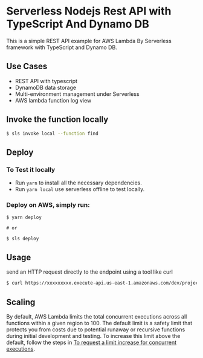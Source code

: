 # Serverless Nodejs Rest API with TypeScript And Dynamo DB

This is a simple REST API example for AWS Lambda By Serverless framework with TypeScript and Dynamo DB.

## Use Cases

* REST API with typescript
* DynamoDB data storage
* Multi-environment management under Serverless
* AWS lambda function log view

## Invoke the function locally

```bash
$ sls invoke local --function find
```

## Deploy

### To Test it locally

* Run ```yarn``` to install all the necessary dependencies.
* Run ```yarn local``` use serverless offline to test locally. 

### Deploy on AWS, simply run:

```
$ yarn deploy

# or

$ sls deploy
```

## Usage

send an HTTP request directly to the endpoint using a tool like curl

```sh
$ curl https://xxxxxxxxx.execute-api.us-east-1.amazonaws.com/dev/projects
```

## Scaling

By default, AWS Lambda limits the total concurrent executions across all functions within a given region to 100. The default limit is a safety limit that protects you from costs due to potential runaway or recursive functions during initial development and testing. To increase this limit above the default, follow the steps in [To request a limit increase for concurrent executions](http://docs.aws.amazon.com/lambda/latest/dg/concurrent-executions.html#increase-concurrent-executions-limit).
